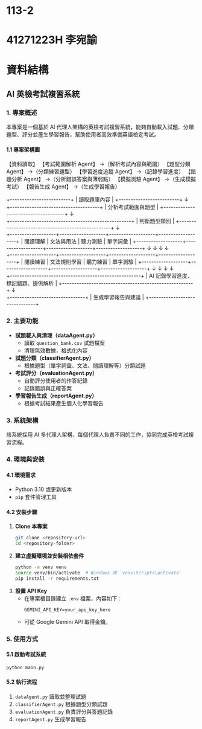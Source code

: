 # 113-2
# 41271223H 李宛諭
# 資料結構

## AI 英檢考試複習系統

### 1. 專案概述
本專案是一個基於 AI 代理人架構的英檢考試複習系統，能夠自動載入試題、分類題型、評分並產生學習報告，幫助使用者高效準備英語檢定考試。
#### 1.1 專案架構圖
【資料讀取】
【考試範圍解析 Agent】 →（解析考試內容與範圍）
【題型分類 Agent】 →（分類練習題型）
【學習進度追蹤 Agent】 →（記錄學習進度）
【錯題分析 Agent】 →（分析錯誤答案與薄弱點）
【模擬測驗 Agent】 →（生成模擬考試）
【報告生成 Agent】 →（生成學習報告）

  +-------------------------+
  | 讀取題庫內容       |
  +-------------------------+
        ↓  
  +-------------------------------------+
  | 分析考試範圍與題型                 |
  +-------------------------------------+
        ↓  
  +--------------------------------------------------+
  | 判斷題型類別                                      |
  +--------------------------------------------------+
        ↓  
  +-------------------+-------------------+-------------------+-------------------+
  | 閱讀理解          | 文法與用法         | 聽力測驗          | 單字詞彙          |
  +-------------------+-------------------+-------------------+-------------------+
        ↓                 ↓                 ↓                 ↓  
  +-------------------+-------------------+-------------------+-------------------+
  | 閱讀練習          | 文法規則學習       | 聽力練習          | 單字測驗          |
  +-------------------+-------------------+-------------------+-------------------+
        ↓                 ↓                 ↓                 ↓  
  +------------------------------------------------------+
  | AI 記錄學習進度、標記錯題、提供解析                  |
  +------------------------------------------------------+
        ↓  
  +-------------------------------+
  | 生成學習報告與建議              |
  +-------------------------------+


### 2. 主要功能
- **試題載入與清理（dataAgent.py）**
  - 讀取 `question_bank.csv` 試題檔案
  - 清理無效數據，格式化內容
- **試題分類（classifierAgent.py）**
  - 根據題型（單字詞彙、文法、閱讀理解等）分類試題
- **考試評分（evaluationAgent.py）**
  - 自動評分使用者的作答紀錄
  - 記錄錯誤與正確答案
- **學習報告生成（reportAgent.py）**
  - 根據考試結果產生個人化學習報告
  
### 3. 系統架構
該系統採用 AI 多代理人架構，每個代理人負責不同的工作，協同完成英檢考試複習流程。

### 4. 環境與安裝
#### 4.1 環境需求
- Python 3.10 或更新版本
- `pip` 套件管理工具

#### 4.2 安裝步驟
1. **Clone 本專案**
   ```bash
   git clone <repository-url>
   cd <repository-folder>
   ```
2. **建立虛擬環境並安裝相依套件**
   ```bash
   python -m venv venv
   source venv/bin/activate  # Windows 用 `venv\Scripts\activate`
   pip install -r requirements.txt
   ```
3. **設置 API Key**
   - 在專案根目錄建立 `.env` 檔案，內容如下：
     ```plaintext
     GEMINI_API_KEY=your_api_key_here
     ```
   - 可從 Google Gemini API 取得金鑰。

### 5. 使用方式
#### 5.1 啟動考試系統
```bash
python main.py
```

#### 5.2 執行流程
1. `dataAgent.py` 讀取並整理試題
2. `classifierAgent.py` 根據題型分類試題
3. `evaluationAgent.py` 負責評分與答題記錄
4. `reportAgent.py` 生成學習報告


